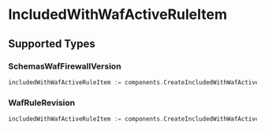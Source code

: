 # IncludedWithWafActiveRuleItem


## Supported Types

### SchemasWafFirewallVersion

```go
includedWithWafActiveRuleItem := components.CreateIncludedWithWafActiveRuleItemSchemasWafFirewallVersion(components.SchemasWafFirewallVersion{/* values here */})
```

### WafRuleRevision

```go
includedWithWafActiveRuleItem := components.CreateIncludedWithWafActiveRuleItemWafRuleRevision(components.WafRuleRevision{/* values here */})
```

